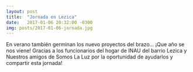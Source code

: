 ```yaml
---
layout: post
title:  "Jornada en Lezica"
date:   2017-01-06 20:32:00 -0300
img: posts/2017-01-06-jornada.jpg
---
```


En verano también germinan los nuevo proyectos del brazo... ¡Que año se nos viene! Gracias a los funcionarios del hogar de INAU del barrio Lezica y Nuestros amigos de Somos La Luz por la oportunidad de ayudarlos y compartir esta jornada!
